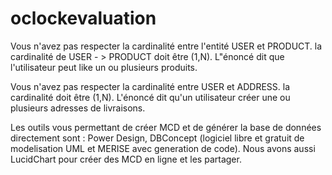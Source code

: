 # oclockevaluation

Vous n'avez pas respecter la cardinalité entre l'entité USER et PRODUCT. la cardinalité de USER - > PRODUCT doit être (1,N). L"énoncé dit que l'utilisateur peut like un ou plusieurs produits.

Vous n'avez pas respecter la cardinalité entre USER et ADDRESS. la cardinalité doit être (1,N). L'énoncé dit qu'un utilisateur créer une ou plusieurs adresses de livraisons.

Les outils vous permettant de créer MCD et de générer la base de données directement sont : 
Power Design, DBConcept (logiciel libre et gratuit de modelisation UML et MERISE avec generation de code).
Nous avons aussi LucidChart pour créer des MCD en ligne et les partager.
